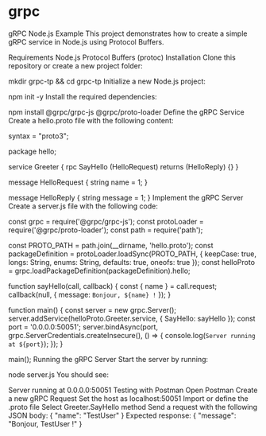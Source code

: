 # grpc
gRPC Node.js Example
This project demonstrates how to create a simple gRPC service in Node.js using Protocol Buffers.

Requirements
Node.js
Protocol Buffers (protoc)
Installation
Clone this repository or create a new project folder:

mkdir grpc-tp && cd grpc-tp
Initialize a new Node.js project:

npm init -y
Install the required dependencies:

npm install @grpc/grpc-js @grpc/proto-loader
Define the gRPC Service
Create a hello.proto file with the following content:

syntax = "proto3";

package hello;

service Greeter {
  rpc SayHello (HelloRequest) returns (HelloReply) {}
}

message HelloRequest {
  string name = 1;
}

message HelloReply {
  string message = 1;
}
Implement the gRPC Server
Create a server.js file with the following code:

const grpc = require('@grpc/grpc-js');
const protoLoader = require('@grpc/proto-loader');
const path = require('path');

const PROTO_PATH = path.join(__dirname, 'hello.proto');
const packageDefinition = protoLoader.loadSync(PROTO_PATH, {
  keepCase: true,
  longs: String,
  enums: String,
  defaults: true,
  oneofs: true
});
const helloProto = grpc.loadPackageDefinition(packageDefinition).hello;

function sayHello(call, callback) {
  const { name } = call.request;
  callback(null, { message: `Bonjour, ${name} !` });
}

function main() {
  const server = new grpc.Server();
  server.addService(helloProto.Greeter.service, { SayHello: sayHello });
  const port = '0.0.0.0:50051';
  server.bindAsync(port, grpc.ServerCredentials.createInsecure(), () => {
    console.log(`Server running at ${port}`);
  });
}

main();
Running the gRPC Server
Start the server by running:

node server.js
You should see:

Server running at 0.0.0.0:50051
Testing with Postman
Open Postman
Create a new gRPC Request
Set the host as localhost:50051
Import or define the .proto file
Select Greeter.SayHello method
Send a request with the following JSON body:
{ "name": "TestUser" }
Expected response:
{ "message": "Bonjour, TestUser !" }


